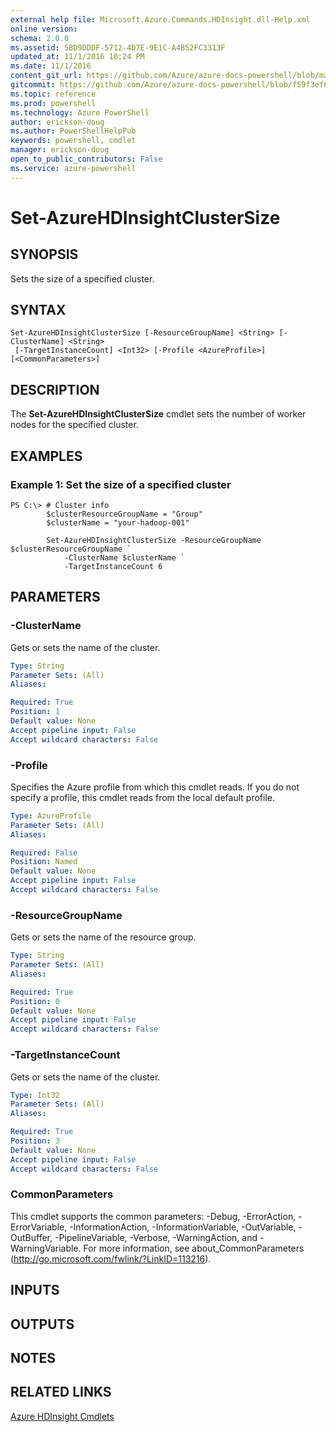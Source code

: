 ```yaml
---
external help file: Microsoft.Azure.Commands.HDInsight.dll-Help.xml
online version: 
schema: 2.0.0
ms.assetid: 5BD9DDDF-5712-4D7E-9E1C-A4B52FC3313F
updated_at: 11/1/2016 10:24 PM
ms.date: 11/1/2016
content_git_url: https://github.com/Azure/azure-docs-powershell/blob/master/azureps-cmdlets-docs/ResourceManager/AzureRM.HDInsight/v0.9.8/Set-AzureHDInsightClusterSize.md
gitcommit: https://github.com/Azure/azure-docs-powershell/blob/f59f3ef60bc592383812213e69fd77ba950759ed/azureps-cmdlets-docs/ResourceManager/AzureRM.HDInsight/v0.9.8/Set-AzureHDInsightClusterSize.md
ms.topic: reference
ms.prod: powershell
ms.technology: Azure PowerShell
author: erickson-doug
ms.author: PowerShellHelpPub
keywords: powershell, cmdlet
manager: erickson-doug
open_to_public_contributors: False
ms.service: azure-powershell
---
```


# Set-AzureHDInsightClusterSize

## SYNOPSIS
Sets the size of a specified cluster.

## SYNTAX

```
Set-AzureHDInsightClusterSize [-ResourceGroupName] <String> [-ClusterName] <String>
 [-TargetInstanceCount] <Int32> [-Profile <AzureProfile>] [<CommonParameters>]
```

## DESCRIPTION
The **Set-AzureHDInsightClusterSize** cmdlet sets the number of worker nodes for the specified cluster.

## EXAMPLES

### Example 1: Set the size of a specified cluster
```
PS C:\> # Cluster info
        $clusterResourceGroupName = "Group"
        $clusterName = "your-hadoop-001"

        Set-AzureHDInsightClusterSize -ResourceGroupName $clusterResourceGroupName `
            -ClusterName $clusterName `
            -TargetInstanceCount 6
```

## PARAMETERS

### -ClusterName
Gets or sets the name of the cluster.

```yaml
Type: String
Parameter Sets: (All)
Aliases: 

Required: True
Position: 1
Default value: None
Accept pipeline input: False
Accept wildcard characters: False
```

### -Profile
Specifies the Azure profile from which this cmdlet reads.
If you do not specify a profile, this cmdlet reads from the local default profile.

```yaml
Type: AzureProfile
Parameter Sets: (All)
Aliases: 

Required: False
Position: Named
Default value: None
Accept pipeline input: False
Accept wildcard characters: False
```

### -ResourceGroupName
Gets or sets the name of the resource group.

```yaml
Type: String
Parameter Sets: (All)
Aliases: 

Required: True
Position: 0
Default value: None
Accept pipeline input: False
Accept wildcard characters: False
```

### -TargetInstanceCount
Gets or sets the name of the cluster.

```yaml
Type: Int32
Parameter Sets: (All)
Aliases: 

Required: True
Position: 3
Default value: None
Accept pipeline input: False
Accept wildcard characters: False
```

### CommonParameters
This cmdlet supports the common parameters: -Debug, -ErrorAction, -ErrorVariable, -InformationAction, -InformationVariable, -OutVariable, -OutBuffer, -PipelineVariable, -Verbose, -WarningAction, and -WarningVariable. For more information, see about_CommonParameters (http://go.microsoft.com/fwlink/?LinkID=113216).

## INPUTS

## OUTPUTS

## NOTES

## RELATED LINKS

[Azure HDInsight Cmdlets](xref:ResourceManager/AzureRM.HDInsight/v0.9.8/AzureRM.HDInsight.md)


